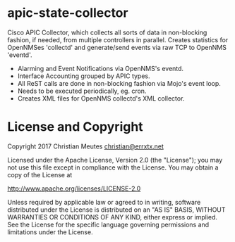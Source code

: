 # apic-state-collector

Cisco APIC Collector, which collects all sorts of data in non-blocking fashion, if needed, from multiple controllers in parallel. Creates statistics for OpenNMSes 'collectd' and generate/send events via raw TCP to OpenNMS 'eventd'. 

- Alarming and Event Notifications via OpenNMS's eventd.
- Interface Accounting grouped by APIC types.
- All ReST calls are done in non-blocking fashion via Mojo's event loop.
- Needs to be executed periodically, eg. cron.
- Creates XML files for OpenNMS collectd's XML collector.



# License and Copyright

Copyright 2017 Christian Meutes <christian@errxtx.net>


Licensed under the Apache License, Version 2.0 (the "License");
you may not use this file except in compliance with the License.
You may obtain a copy of the License at

  http://www.apache.org/licenses/LICENSE-2.0

Unless required by applicable law or agreed to in writing, software
distributed under the License is distributed on an "AS IS" BASIS,
WITHOUT WARRANTIES OR CONDITIONS OF ANY KIND, either express or implied.
See the License for the specific language governing permissions and
limitations under the License.
